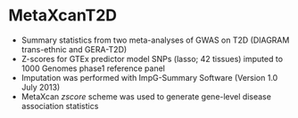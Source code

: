 # MetaXcanT2D

* Summary statistics from two meta-analyses of GWAS on T2D (DIAGRAM trans-ethnic and GERA-T2D)
* Z-scores for GTEx predictor model SNPs (lasso; 42 tissues) imputed to 1000 Genomes phase1 reference panel
* Imputation was performed with ImpG-Summary Software (Version 1.0 July 2013) 
* MetaXcan _zscore_ scheme was used to generate gene-level disease association statistics   
